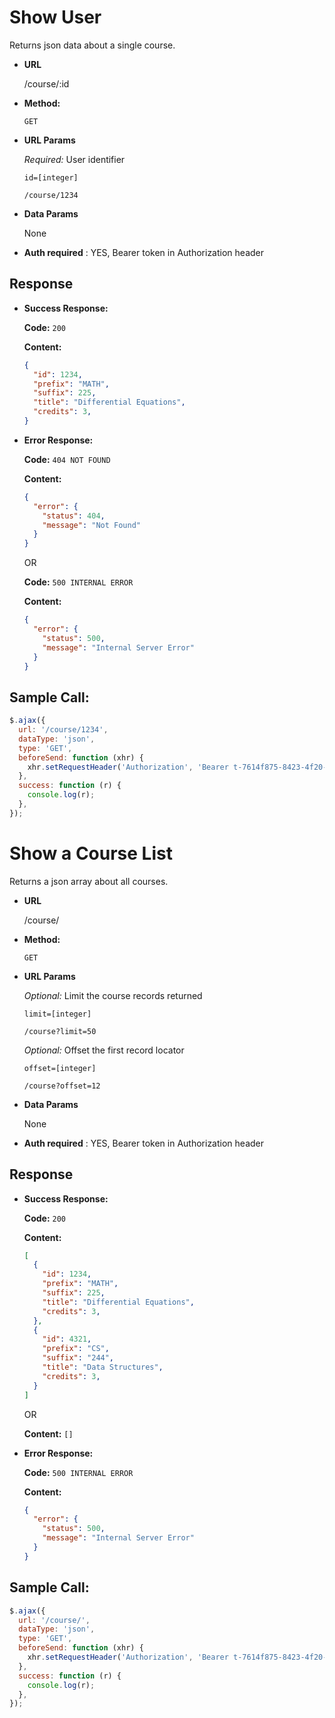 # Show User

Returns json data about a single course.

- **URL**

  /course/:id

- **Method:**

  `GET`

- **URL Params**

  _Required:_ User identifier

  `id=[integer]`

  `/course/1234`

- **Data Params**

  None

- **Auth required** : YES, Bearer token in Authorization header

## Response

- **Success Response:**

  **Code:** `200`

  **Content:**

  ```json
  {
    "id": 1234,
    "prefix": "MATH",
    "suffix": 225,
    "title": "Differential Equations",
    "credits": 3,
  }
  ```

- **Error Response:**

  **Code:** `404 NOT FOUND`

  **Content:**

  ```json
  {
    "error": {
      "status": 404,
      "message": "Not Found"
    }
  }
  ```

  OR

  **Code:** `500 INTERNAL ERROR`

  **Content:**

  ```json
  {
    "error": {
      "status": 500,
      "message": "Internal Server Error"
    }
  }
  ```

## Sample Call:

```javascript
$.ajax({
  url: '/course/1234',
  dataType: 'json',
  type: 'GET',
  beforeSend: function (xhr) {
    xhr.setRequestHeader('Authorization', 'Bearer t-7614f875-8423-4f20-a674-d7cf3096290e');
  },
  success: function (r) {
    console.log(r);
  },
});
```

# Show a Course List

Returns a json array about all courses.

- **URL**

  /course/

- **Method:**

  `GET`

- **URL Params**

  _Optional:_ Limit the course records returned

  `limit=[integer]`

  `/course?limit=50`

  _Optional:_ Offset the first record locator

  `offset=[integer]`

  `/course?offset=12`

- **Data Params**

  None

- **Auth required** : YES, Bearer token in Authorization header

## Response

- **Success Response:**

  **Code:** `200`

  **Content:**

  ```json
  [
    {
      "id": 1234,
      "prefix": "MATH",
      "suffix": 225,
      "title": "Differential Equations",
      "credits": 3,
    },
    {
      "id": 4321,
      "prefix": "CS",
      "suffix": "244",
      "title": "Data Structures",
      "credits": 3,
    }
  ]
  ```

  OR

  **Content:** `[]`

- **Error Response:**

  **Code:** `500 INTERNAL ERROR`

  **Content:**

  ```json
  {
    "error": {
      "status": 500,
      "message": "Internal Server Error"
    }
  }
  ```

## Sample Call:

```javascript
$.ajax({
  url: '/course/',
  dataType: 'json',
  type: 'GET',
  beforeSend: function (xhr) {
    xhr.setRequestHeader('Authorization', 'Bearer t-7614f875-8423-4f20-a674-d7cf3096290e');
  },
  success: function (r) {
    console.log(r);
  },
});
```
